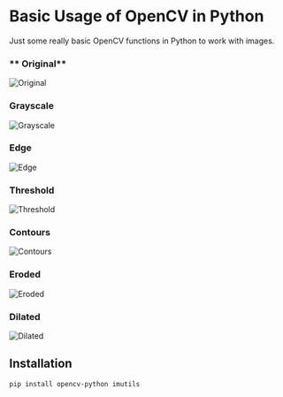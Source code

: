 # Basic Usage of OpenCV in Python
Just some really basic OpenCV functions in Python to work with images.
### ** Original**
![Original](https://imgur.com/sgBoHz0.png)
### **Grayscale**
![Grayscale](https://imgur.com/zS1O86J.png)
### **Edge**
![Edge](https://imgur.com/kwwSnwx.png)
### **Threshold**
![Threshold](https://imgur.com/F9Dv67h.png)
### **Contours**
![Contours](https://imgur.com/sRZKg4U.png)
### **Eroded**
![Eroded](https://imgur.com/4HDTOzJ.png)
### **Dilated**
![Dilated](https://imgur.com/N3xdx9V.png)

## Installation

`pip install opencv-python imutils`

